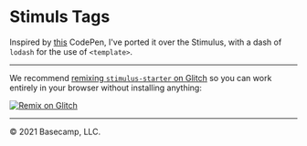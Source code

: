 # Stimuls Tags

Inspired by [this](https://codepen.io/atomgiant/pen/QWjWgKz) CodePen, I've ported it over the Stimulus, with a dash of `lodash` for the use of `<template>`.

---

We recommend [remixing `stimulus-starter` on Glitch](https://glitch.com/edit/#!/import/git?url=https://github.com/hotwired/stimulus-starter.git) so you can work entirely in your browser without installing anything:

[![Remix on Glitch](https://cdn.glitch.com/2703baf2-b643-4da7-ab91-7ee2a2d00b5b%2Fremix-button.svg)](https://glitch.com/edit/#!/import/git?url=https://github.com/hotwired/stimulus-starter.git)



---

© 2021 Basecamp, LLC.
